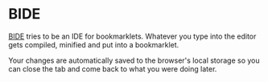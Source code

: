 # BIDE

[BIDE](https://bide.onodi.co) tries to be an IDE for bookmarklets. Whatever you type into the editor gets compiled, minified and put into a bookmarklet.

Your changes are automatically saved to the browser's local storage so you can close the tab and come back to what you were doing later.
